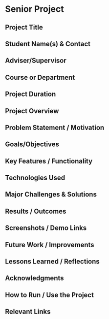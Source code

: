 # Senior Project

<!-- Enter the title of your project -->
## Project Title

<!-- List your name(s) and contact info if desired -->
## Student Name(s) & Contact

<!-- Enter your adviser or supervisor’s name (optional) -->
## Adviser/Supervisor

<!-- State the course name/number or department -->
## Course or Department

<!-- Specify the time frame (e.g., Fall 2024, Jan–Apr 2025) -->
## Project Duration

<!-- Summarize your project in 2–3 sentences. What is it and why does it matter? -->
## Project Overview

<!-- Clearly state the problem or motivation for this project -->
## Problem Statement / Motivation

<!-- List the primary goals or objectives of the project -->
## Goals/Objectives

<!-- Bullet points for main features or core functionality -->
## Key Features / Functionality

<!-- List technologies, languages, frameworks, or tools used -->
## Technologies Used

<!-- Describe major technical or process challenges and how you solved them -->
## Major Challenges & Solutions

<!-- Share results, performance, or outcomes. Quantify if possible. -->
## Results / Outcomes

<!-- Add screenshots, images, or demo video links (if available) -->
## Screenshots / Demo Links

<!-- Describe any ideas for future work, improvements, or extensions -->
## Future Work / Improvements

<!-- Briefly reflect on what you learned from the project experience -->
## Lessons Learned / Reflections

<!-- Thank mentors, teammates, or organizations that helped (optional) -->
## Acknowledgments

<!-- Explain how someone can run, use, or access the project (if public) -->
## How to Run / Use the Project

<!-- Add links to the code repo, portfolio, published paper, or demo as needed -->
## Relevant Links
